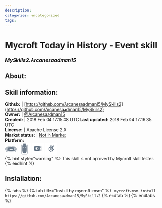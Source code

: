 ```yaml
--- 
description: 
categories: uncategorized   
tags:   
---
```


# Mycroft Today in History - Event skill  
### _MySkills2.Arcanesaadman15_  
## About:  


## Skill information:  
**Github:** | [https://github.com/Arcanesaadman15/MySkills2](https://github.com/Arcanesaadman15/MySkills2)  
**Owner:** | [@Arcanesaadman15](https://github.com/Arcanesaadman15)  
**Created:** | 2018 Feb 04 17:15:38 UTC  **Last updated:** 2018 Feb 04 17:16:35 UTC  
**License:** | Apache License 2.0  
**Market status:** | [Not in Market](https://market.mycroft.ai/skill/)  
**Platform:**  
 ![](../.gitbook/assets/mark-1-icon.png)  ![](../.gitbook/assets/mark-2-icon.png)  ![](../.gitbook/assets/picroft-icon.png)  ![](../.gitbook/assets/kde.png)   
{% hint style="warning" %}
This skill is not aproved by Mycroft skill tester.
{% endhint %}
    
## Installation:  
{% tabs %}
{% tab title="Install by mycroft-msm" %}
``` mycroft-msm install https://github.com/Arcanesaadman15/MySkills2```
{% endtab %}
  {% endtabs %}
  